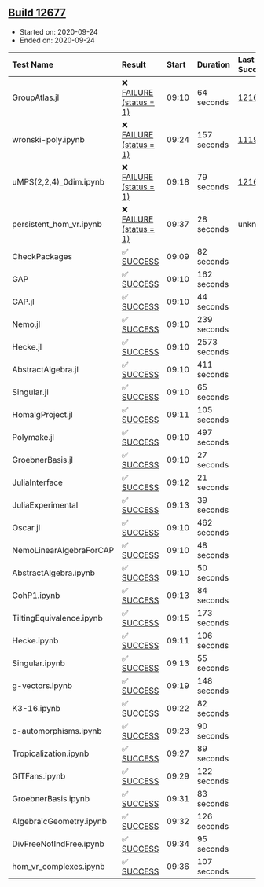 ## [Build 12677](https://oscarci.mathematik.uni-kl.de/job/oscar/12677/)

* Started on: 2020-09-24
* Ended on: 2020-09-24

| Test Name    | Result | Start | Duration | Last Success | First Failure |
|:-------------|:-------|:------|:---------|:-------------|:--------------|
| GroupAtlas.jl | ❌ [FAILURE (status = 1)](https://oscarci.mathematik.uni-kl.de/job/oscar/12677/artifact/logs/build-12677/GroupAtlas.jl.log) | 09:10 | 64 seconds | [12167](https://oscarci.mathematik.uni-kl.de/job/oscar/12167/) | [12168](https://oscarci.mathematik.uni-kl.de/job/oscar/12168/) |
| wronski-poly.ipynb | ❌ [FAILURE (status = 1)](https://oscarci.mathematik.uni-kl.de/job/oscar/12677/artifact/logs/build-12677/wronski-poly.ipynb.log) | 09:24 | 157 seconds | [11192](https://oscarci.mathematik.uni-kl.de/job/oscar/11192/) | [11193](https://oscarci.mathematik.uni-kl.de/job/oscar/11193/) |
| uMPS(2,2,4)_0dim.ipynb | ❌ [FAILURE (status = 1)](https://oscarci.mathematik.uni-kl.de/job/oscar/12677/artifact/logs/build-12677/uMPS-2-2-4-_0dim.ipynb.log) | 09:18 | 79 seconds | [12167](https://oscarci.mathematik.uni-kl.de/job/oscar/12167/) | [12168](https://oscarci.mathematik.uni-kl.de/job/oscar/12168/) |
| persistent_hom_vr.ipynb | ❌ [FAILURE (status = 1)](https://oscarci.mathematik.uni-kl.de/job/oscar/12677/artifact/logs/build-12677/persistent_hom_vr.ipynb.log) | 09:37 | 28 seconds | unknown | unknown |
| CheckPackages | ✅ [SUCCESS](https://oscarci.mathematik.uni-kl.de/job/oscar/12677/artifact/logs/build-12677/CheckPackages.log) | 09:09 | 82 seconds |  |  |
| GAP | ✅ [SUCCESS](https://oscarci.mathematik.uni-kl.de/job/oscar/12677/artifact/logs/build-12677/GAP.log) | 09:10 | 162 seconds |  |  |
| GAP.jl | ✅ [SUCCESS](https://oscarci.mathematik.uni-kl.de/job/oscar/12677/artifact/logs/build-12677/GAP.jl.log) | 09:10 | 44 seconds |  |  |
| Nemo.jl | ✅ [SUCCESS](https://oscarci.mathematik.uni-kl.de/job/oscar/12677/artifact/logs/build-12677/Nemo.jl.log) | 09:10 | 239 seconds |  |  |
| Hecke.jl | ✅ [SUCCESS](https://oscarci.mathematik.uni-kl.de/job/oscar/12677/artifact/logs/build-12677/Hecke.jl.log) | 09:10 | 2573 seconds |  |  |
| AbstractAlgebra.jl | ✅ [SUCCESS](https://oscarci.mathematik.uni-kl.de/job/oscar/12677/artifact/logs/build-12677/AbstractAlgebra.jl.log) | 09:10 | 411 seconds |  |  |
| Singular.jl | ✅ [SUCCESS](https://oscarci.mathematik.uni-kl.de/job/oscar/12677/artifact/logs/build-12677/Singular.jl.log) | 09:10 | 65 seconds |  |  |
| HomalgProject.jl | ✅ [SUCCESS](https://oscarci.mathematik.uni-kl.de/job/oscar/12677/artifact/logs/build-12677/HomalgProject.jl.log) | 09:11 | 105 seconds |  |  |
| Polymake.jl | ✅ [SUCCESS](https://oscarci.mathematik.uni-kl.de/job/oscar/12677/artifact/logs/build-12677/Polymake.jl.log) | 09:10 | 497 seconds |  |  |
| GroebnerBasis.jl | ✅ [SUCCESS](https://oscarci.mathematik.uni-kl.de/job/oscar/12677/artifact/logs/build-12677/GroebnerBasis.jl.log) | 09:10 | 27 seconds |  |  |
| JuliaInterface | ✅ [SUCCESS](https://oscarci.mathematik.uni-kl.de/job/oscar/12677/artifact/logs/build-12677/JuliaInterface.log) | 09:12 | 21 seconds |  |  |
| JuliaExperimental | ✅ [SUCCESS](https://oscarci.mathematik.uni-kl.de/job/oscar/12677/artifact/logs/build-12677/JuliaExperimental.log) | 09:13 | 39 seconds |  |  |
| Oscar.jl | ✅ [SUCCESS](https://oscarci.mathematik.uni-kl.de/job/oscar/12677/artifact/logs/build-12677/Oscar.jl.log) | 09:10 | 462 seconds |  |  |
| NemoLinearAlgebraForCAP | ✅ [SUCCESS](https://oscarci.mathematik.uni-kl.de/job/oscar/12677/artifact/logs/build-12677/NemoLinearAlgebraForCAP.log) | 09:10 | 48 seconds |  |  |
| AbstractAlgebra.ipynb | ✅ [SUCCESS](https://oscarci.mathematik.uni-kl.de/job/oscar/12677/artifact/logs/build-12677/AbstractAlgebra.ipynb.log) | 09:10 | 50 seconds |  |  |
| CohP1.ipynb | ✅ [SUCCESS](https://oscarci.mathematik.uni-kl.de/job/oscar/12677/artifact/logs/build-12677/CohP1.ipynb.log) | 09:13 | 84 seconds |  |  |
| TiltingEquivalence.ipynb | ✅ [SUCCESS](https://oscarci.mathematik.uni-kl.de/job/oscar/12677/artifact/logs/build-12677/TiltingEquivalence.ipynb.log) | 09:15 | 173 seconds |  |  |
| Hecke.ipynb | ✅ [SUCCESS](https://oscarci.mathematik.uni-kl.de/job/oscar/12677/artifact/logs/build-12677/Hecke.ipynb.log) | 09:11 | 106 seconds |  |  |
| Singular.ipynb | ✅ [SUCCESS](https://oscarci.mathematik.uni-kl.de/job/oscar/12677/artifact/logs/build-12677/Singular.ipynb.log) | 09:13 | 55 seconds |  |  |
| g-vectors.ipynb | ✅ [SUCCESS](https://oscarci.mathematik.uni-kl.de/job/oscar/12677/artifact/logs/build-12677/g-vectors.ipynb.log) | 09:19 | 148 seconds |  |  |
| K3-16.ipynb | ✅ [SUCCESS](https://oscarci.mathematik.uni-kl.de/job/oscar/12677/artifact/logs/build-12677/K3-16.ipynb.log) | 09:22 | 82 seconds |  |  |
| c-automorphisms.ipynb | ✅ [SUCCESS](https://oscarci.mathematik.uni-kl.de/job/oscar/12677/artifact/logs/build-12677/c-automorphisms.ipynb.log) | 09:23 | 90 seconds |  |  |
| Tropicalization.ipynb | ✅ [SUCCESS](https://oscarci.mathematik.uni-kl.de/job/oscar/12677/artifact/logs/build-12677/Tropicalization.ipynb.log) | 09:27 | 89 seconds |  |  |
| GITFans.ipynb | ✅ [SUCCESS](https://oscarci.mathematik.uni-kl.de/job/oscar/12677/artifact/logs/build-12677/GITFans.ipynb.log) | 09:29 | 122 seconds |  |  |
| GroebnerBasis.ipynb | ✅ [SUCCESS](https://oscarci.mathematik.uni-kl.de/job/oscar/12677/artifact/logs/build-12677/GroebnerBasis.ipynb.log) | 09:31 | 83 seconds |  |  |
| AlgebraicGeometry.ipynb | ✅ [SUCCESS](https://oscarci.mathematik.uni-kl.de/job/oscar/12677/artifact/logs/build-12677/AlgebraicGeometry.ipynb.log) | 09:32 | 126 seconds |  |  |
| DivFreeNotIndFree.ipynb | ✅ [SUCCESS](https://oscarci.mathematik.uni-kl.de/job/oscar/12677/artifact/logs/build-12677/DivFreeNotIndFree.ipynb.log) | 09:34 | 95 seconds |  |  |
| hom_vr_complexes.ipynb | ✅ [SUCCESS](https://oscarci.mathematik.uni-kl.de/job/oscar/12677/artifact/logs/build-12677/hom_vr_complexes.ipynb.log) | 09:36 | 107 seconds |  |  |
